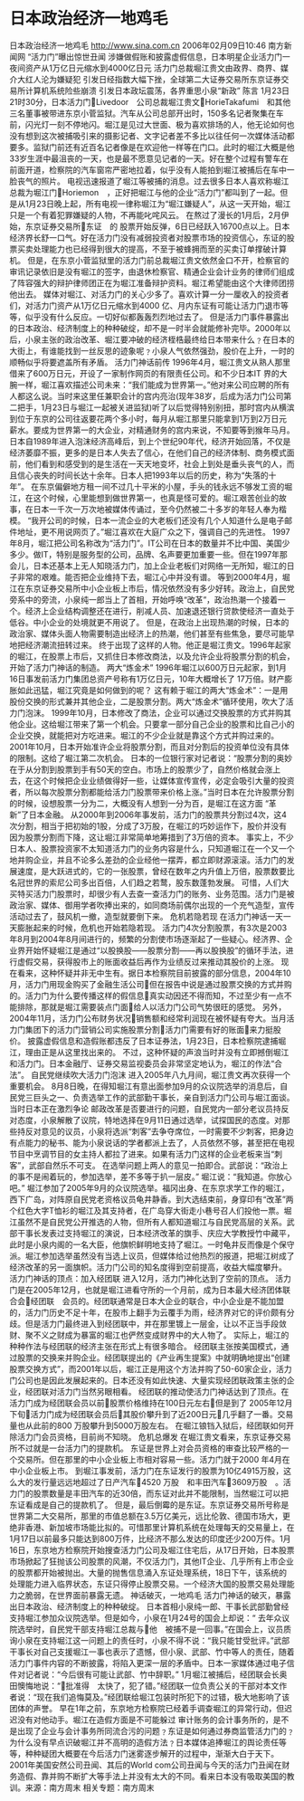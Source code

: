 # 日本政治经济一地鸡毛

日本政治经济一地鸡毛
http://www.sina.com.cn 2006年02月09日10:46 南方新闻网
“活力门”曝出惊世丑闻
涉嫌做假账和披露虚假信息，日本明星企业活力门一夜间资产从1万亿日元缩水到4000亿日元
活力门总裁堀江贵文由政界、商界、媒介大红人沦为嫌疑犯
引发日经指数大幅下挫，全球第二大证券交易所东京证券交易所计算机系统险些崩溃
引发日本政坛震荡，各界重思小泉“新政”
陈言
1月23日21时30分，日本活力门Livedoor　公司总裁堀江贵文HorieTakafumi　和其他三名董事被带进东京小菅监狱。汽车从公司总部开出时，150多名记者聚集在车前，闪光灯一刻不停地闪。堀江是见过大世面、极为喜欢排场的人，他无论如何也没有想到这次被捕吸引来的摄影记者、文字记者差不多比以往任何一次媒体活动都要多。监狱门前还有近百名记者像是在欢迎他一样等在门口。此时的堀江大概是他33岁生涯中最沮丧的一天，也是最不愿意见记者的一天。好在整个过程有警车在前面开道，检察院的汽车窗帘严密地拉着，似乎没有人能拍到堀江被捕后在车中一脸丧气的照片。
电视迅速报道了堀江等被捕的消息。过去很多日本人喜欢称堀江总裁为堀江门Horiemon　，正好把堀江与他的企业“活力门”都叫到了一起。但是从1月23日晚上起，所有电视一律称堀江为“堀江嫌疑人”，从这一天开始，堀江只是一个有着犯罪嫌疑的人物，不再能叱咤风云。
在熬过了漫长的1月后，2月伊始，东京证券交易所东证　的
股票开始反弹，6日已经跃入16700点以上。日本经济界长舒一口气。好在活力门没有减弱投资者对股票市场的投资信心，东证的股票买卖处理能力也已经得到很大的提高，不至于被蜂拥而至的买卖订单撑破计算机。
但是，在东京小菅监狱里的活力门前总裁堀江贵文依然金口不开，检察官的审讯记录依旧是没有堀江的签字，由退休检察官、精通企业会计业务的律师们组成了阵容强大的辩护律师团正在为堀江准备辩护资料。堀江希望能由这个大律师团捞他出去。
媒体对堀江、对活力门的关心少多了。喜欢计算一分一厘收入的投资者们，对活力门资产从1万亿日元缩水到4000 亿、月内东证有可能让活力门退市等等，似乎没有什么反应。一切好似都轰轰烈烈地过去了。
但是活力门事件暴露出的日本政治、经济制度上的种种破绽，却不是一时半会就能修补完毕。2000年以后，小泉主张的政治改革、堀江要冲破的经济桎梏最终给日本带来什么﹖在日本的大街上，有谁能找到一丝反思的迹象呢﹖小泉人气依然强劲，股价在上升，一时的顺畅似乎将要遮盖所有矛盾。
活力门神话前传
1996年4月，堀江贵文从熟人那里借来了600万日元，开设了一家制作网页的有限责任公司。和不少日本IT 界的大腕一样，堀江喜欢描述公司未来：“我们能成为世界第一。”他对来公司应聘的所有人都这么说。当时来这里任兼职会计的宫内亮治(现年38岁，后成为活力门公司第二把手，1月23日与堀江一起被关进监狱)听了以后觉得特别别扭，那时宫内从横滨到位于东京的公司往返要花两个多小时，每月从堀江那里只能拿到1万到2万日元薪水。要成为世界第一的大企业，对精通财务的宫内来说，不知要等到猴年马月。
日本自1989年进入泡沫经济高峰后，到上个世纪90年代，经济开始回落，不仅是经济萎靡不振，更多的是日本人失去了信心，在他们自己的经济体制、商务模式面前，他们看到和感受到的是生活在一天天地变坏，社会上到处是垂头丧气的人，而且信心丧失的时间长达十余年。日本人把1993年以后的历史，称为“失落的十年”。
在东京偏僻地方租一间不过几十平米的小屋，手头的钱永远不够发工资的堀江，在这个时候，心里能想到做世界第一，也真是怪可爱的。堀江艰苦创业的故事，在日本一千次一万次地被媒体传诵过，至今仍然被二十多岁的年轻人奉为楷模。
“我开公司的时候，日本一流企业的大老板们还没有几个人知道什么是电子邮件地址，更不用说网页了。”堀江喜欢在大庭广众之下，强调自己的先进性。
1997年8月，堀江把公司名称改为“活力门”。IT公司在日本的数量并不比中国、美国少多少。做IT，特别是服务型的公司，品牌、名声要更加重要一些。但在1997年那会儿，日本还基本上无人知晓活力门，加上企业老板们对网络一无所知，堀江的日子非常的艰难。能否把企业维持下去，堀江心中并没有谱。
等到2000年4月，堀江在东京证券交易所中小企业板上市后，情况依然没有多少好转。政治上，自民党旁系中的旁流，小泉纯一郎当上了首相，开始呼唤“改革”，政治热潮一个接着一个。经济上企业结构调整还在进行，削减人员、加速退还银行贷款使经济一直处于低谷。中小企业的处境就更不用说了。
但是，在政治上出现热潮的时候，日本的政治家、媒体头面人物需要制造出经济上的热潮，他们甚至有些焦急，要尽可能早地把经济潮流扭转过来。
终于出现了这样的人物。他正是堀江贵文。1996年起家的堀江，在股票上市后，又抓住日本修改商法，以及允许企业将股票分割的机会，开始了活力门神话的制造。
两大“炼金术”
1996年堀江以600万日元起家，到1月16日事发前活力门集团总资产号称有1万亿日元，10年大概增长了 17万倍。财产膨胀如此迅猛，堀江究竟是如何做到的呢？
这有赖于堀江的两大“炼金术”：一是用股份交换的形式兼并其他企业，二是股票分割。两大“炼金术”循环使用，吹大了活力门泡沫。
1999年10月，日本修改了商法，企业可以通过交换股票的方式并购其他企业。这给堀江带来了第一个机会。只要拿一部分自己企业的股票和比自己小的企业交换，就能把对方吃进来。堀江的不少企业就是靠这个方式并购过来的。
2001年10月，日本开始准许企业将股票分割，而且对分割后的投资单位没有具体的限制。这给了堀江第二次机会。
日本的一位银行家对记者说：“股票分割的奥妙在于从分割到股票到手有50天的空白。市场上的股票少了，自然价格就会涨上去，在这个时候把企业业绩做得好一些，让媒体宣传宣传，必定会吸引大量的投资者，所以每次股票分割都能给活力门股票带来价格上涨。”当时日本在允许股票分割的时候，设想股票一分为二，大概没有人想到一分为百，是堀江在这方面 “革新”了日本金融。
从2000年到2006年事发前，活力门的股票共分割过4次，这4次分割，相当于把初始的1股，分成了3万股，在堀江的巧妙运作下，股价并没有因为股票分割而下降，这让堀江非常简单地筹措到了3万倍的资本。
事实上，不少日本人、股票投资家不太知道活力门的业务内容是什么，只知道堀江在一个又一个地并购企业，并且不论多么差劲的企业经他一摆弄，都立即财源滚滚。活力门的发展速度，是大跃进式的，它的一张股票，曾经在数年之内升值上万倍，股票数要比名冠世界的索尼公司多出百倍，人们趋之若鹜，股东数蓬勃发展。
可惜，人们大买特买活力门股票时，却很少有人去查一查活力门的账务、业务范围。活力门是被政治家、媒体、御用学者吹捧出来的，如同商场前偶尔出现的一个充气造型，宣传活动过去了，鼓风机一撤，造型就要倒下来。
危机若隐若现
在活力门神话一天一天膨胀起来的时候，危机也开始若隐若现。
活力门4次分割股票，有3次是2003年8月到2004年8月间进行的，频繁的分割使市场逐渐起了一些疑心。经济界、企业界开始怀疑堀江是通过“以股换股——股票分割——再以股换股”的循环手法，进行虚假交易，获得股市上的账面收益后再作为业绩反过来推动其股价的上涨。
现在看来，这种怀疑并非无中生有。据日本检察院目前披露的部分信息，2004年10月，活力门用现金购买了金融生活公司但在报告中说是通过股票交换的方式并购的。活力门为什么要传播这样的假信息真实动因还不得而知，不过至少有一点不能排除，那就是堀江需要装点门面给人以活力门公司气势很旺的感觉。
另外，2004年11月，活力门公布财务状况销售额和经常利润现在被怀疑有夸大。当月活力门集团下的活力门营销公司实施股票分割活力门需要有好的账面来力挺股价。
披露虚假信息和造假账都违反了日本证券法，1月23日，日本检察院逮捕堀江，理由正是从这里找出来的。
不过，这种怀疑的声浪当时并没有立即撼倒堀江和活力门。日本金融厅、证券交易监视委员会非常坚定地认为，堀江的作法“合法”。
自民党继续吹大活力门泡沫
进入2005年八九月间，堀江贵文再次获得一个重要机会。
8月8日晚，在得知堀江有意出面参加9月的众议院选举的消息后，自民党三巨头之一、负责选举工作的武部勤干事长，亲自到活力门公司与堀江面谈。当时日本正在激烈争论
邮政改革是否要进行的问题，自民党内一部分老议员持反对态度，小泉解散了议院，特地选择在9月11日通过选举，试探国民的态度。对那些持反对意见的议员，小泉将选派“刺客”去争夺席位，一时需要不少刺客，把身边有点能力的秘书、能为小泉说话的学者都派上去了，人员依然不够，甚至把在电视节目中烹调节目的女主持人都拉了进来。如果有活力门这样的企业老板来当“刺客”，武部自然乐不可支。
在选举问题上两人的意见一拍即合。武部说：“政治上的事不是闹着玩的，参加选举，差不多等于扒一层皮。”
堀江说：“我知道。你放心吧。”
堀江参加了2005年9月的众议院选举。福冈出身、在东京求学工作的堀江，西下广岛，对阵原自民党老资格议员龟井静香。到大选结束前，身穿印有“改革”两个红色大字T恤衫的堀江及其支持者，在广岛穿大街走小巷号召人们投他一票。堀江虽然不是自民党公开推选的人物，但所有人都知道堀江与自民党高层的关系。武部干事长发表过支持堀江的演说，日本经济改革的旗手、庆应大学教授竹中藏平，此时是小泉内阁的一名大臣，他旗帜鲜明地支持了堀江。一时龟井反而像是个保守派。堀江参加选举虽然没有当选上议员，但媒体给过他热烈的报道，把堀江树成了经济改革的另一面旗帜。活力门公司的知名度得到空前提高，收益大幅度攀升。
活力门神话的顶点：加入经团联
进入12月，活力门神化达到了空前的顶点。
活力门是在2005年12月，也就是堀江进看守所的一个月前，成为日本最大经济团体联合会经团联　会员的。经团联通常是日本大企业的联合，中小企业是不能加盟的，活力门历史不足十年，在股市上翻手为云覆手为雨，经济界对它的评价颇有分歧。但是活力门最终进入到经团联中，并在那里镀上一层金，让以不正当手段敛财、聚不义之财成为暴富的堀江也俨然变成财界中的大人物了。
实际上，堀江的种种作法与经团联的经济主张在形式上有很多暗合。
经团联主张按美国模式，通过股票的交换来并购企业。经团联提出的《产业再生提案》中就明确地提出“创建股票交换方式”，而2001年以后，堀江正是用这个方法并购了50-60家企业，活力门公司也是因此发展起来的。日本还没有如此快速、大量实现经团联政策主张的企业，经团联对活力门当然另眼相看。
经团联的推动使活力门神话达到了顶点。在活力门成为经团联会员以前股票价格维持在100日元左右但是到了 2005年12月下旬活力门成为经团联会员后其股价攀升到了近200日元几乎翻了一番。交易量也从此前的800 万股攀升到5000万股左右。
在堀江锒铛入狱后，经团联如何开除活力门会员资格，目前尚不知晓。
危机总爆发
在堀江贵文看来，东京证券交易所不过就是一台活力门的提款机。
东证是世界上对会员资格的审查比较严格的一个交易所。但在那里的中小企业板上市相对容易一些。活力门就于2000 年4月在中小企业板上市。
到堀江事发前，活力门在东证发行的股票为10亿4915万股，这么大的发行量远远地超过了日产汽车4520 万股　和丰田汽车3609万股　。活力门的股票数量是丰田汽车的近30倍，而东证对此并不能限制，当然堀江可以把东证看成是自己的提款机了。
但是，最后倒霉的是东证。东京证券交易所号称是世界第二大交易所，那里的市值总额在3.5万亿美元，远比伦敦、德国市场大，更绝非香港、新加坡市场能比拟的。可惜那里计算机系统在处理每天的交易量上，在1月17日以前最多只能达到800万件，比经济不那么发达的印度还少200万件。1月16日，东京地方检察院开始搜查活力门公司及堀江住宅后，从17日开始，日本股票市场掀起了狂抛该公司股票的风潮，不仅活力门，其他IT企业、几乎所有上市企业的股票都开始被抛出。大量的抛售信息涌入东证处理系统，18日下午，该系统的处理能力进入临界状态，东证只得停止股票交易。一个经济大国的股票交易处理能力之脆弱，在世界面前暴露无遗。
神话破灭，一地鸡毛
活力门神话的破灭，暴露出日本政治、经济制度上的种种破绽。
日本首相小泉纯一郎、干事长武部勤曾经支持堀江参加众议院选举。但是如今，小泉在1月24号的国会上却说：“ 去年众议院选举时，自民党干部支持堀江总裁与他　被捕不是一回事。”在国会上，议员质询小泉在支持堀江这一问题上的责任时，小泉不得不说：“我只能甘受批评。”武部干事长对自己支援堀江一事也表示了遗憾，但小泉、武部、竹中等人的责任，随着活力门事件内容的不断披露，将陷入更深一层的矛盾中。日本一家媒体通过电子信件对记者说：“今后很有可能让武部、竹中辞职。”
1月堀江被捕后，经团联会长奥田懊悔地说：“批准得　太快了，犯了错。”经团联一位负责公关的干部对本文作者说：“现在我们追悔莫及。”经团联给堀江包装时所犯下的过错，极大地影响了该团体的声誉。
早在1年之前，东京地方检察院已经着手调查堀江的异常行动，但迟迟没有对他动手。堀江在造假方面是不可能躲过
审计账务的会计事务所的，是不是出现了企业与会计事务所同流合污的问题﹖东证是如何通过券商监管活力门的﹖为什么没有早点识破堀江并不高明的造假方法﹖日本媒体追捧堀江的舆论责任等等，种种疑团大概要在今后活力门迷雾逐步解开的过程中，渐渐大白于天下。
2001年美国安然公司丑闻、其后的World com公司丑闻与今天的活力门丑闻在财务造假、靠并购不断扩大等手法上并没有太大的不同。看来日本没有吸取美国的教训。来源：南方周末
相关专题：南方周末 

